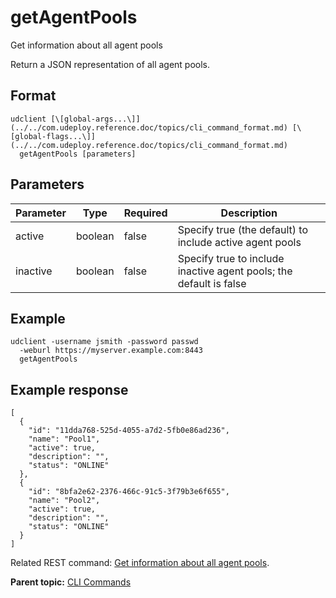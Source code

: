 # getAgentPools

Get information about all agent pools

Return a JSON representation of all agent pools.

## Format

```
udclient [\[global-args...\]](../../com.udeploy.reference.doc/topics/cli_command_format.md) [\[global-flags...\]](../../com.udeploy.reference.doc/topics/cli_command_format.md)
  getAgentPools [parameters]
```

## Parameters

|Parameter|Type|Required|Description|
|---------|----|--------|-----------|
|active|boolean|false|Specify true \(the default\) to include active agent pools|
|inactive|boolean|false|Specify true to include inactive agent pools; the default is false|

## Example

```
udclient -username jsmith -password passwd 
  -weburl https://myserver.example.com:8443
  getAgentPools
```

## Example response

```
[
  {
    "id": "11dda768-525d-4055-a7d2-5fb0e86ad236",
    "name": "Pool1",
    "active": true,
    "description": "",
    "status": "ONLINE"
  },
  {
    "id": "8bfa2e62-2376-466c-91c5-3f79b3e6f655",
    "name": "Pool2",
    "active": true,
    "description": "",
    "status": "ONLINE"
  }
]
```

Related REST command: [Get information about all agent pools](rest_cli_agentpool_get.md).

**Parent topic:** [CLI Commands](../../com.udeploy.reference.doc/topics/cli_commands.md)

